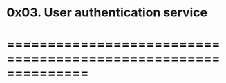 #                        0x03. User authentication service

# ==============================================================
